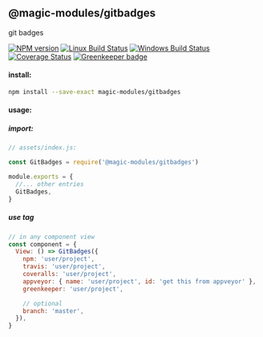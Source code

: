 ## @magic-modules/gitbadges

git badges

[![NPM version][npm-image]][npm-url]
[![Linux Build Status][travis-image]][travis-url]
[![Windows Build Status][appveyor-image]][appveyor-url]
[![Coverage Status][coveralls-image]][coveralls-url]
[![Greenkeeper badge](https://badges.greenkeeper.io/magic-modules/gitbadges.svg)](https://greenkeeper.io/)

#### install:
```bash
npm install --save-exact magic-modules/gitbadges
```

#### usage:

##### import:
```javascript
// assets/index.js:

const GitBadges = require('@magic-modules/gitbadges')

module.exports = {
  //... other entries
  GitBadges,
}
```

##### use tag
```javascript
// in any component view
const component = {
  View: () => GitBadges({
    npm: 'user/project',
    travis: 'user/project',
    coveralls: 'user/project',
    appveyor: { name: 'user/project', id: 'get this from appveyor' },
    greenkeeper: 'user/project',

    // optional
    branch: 'master',
  }),
}
```

[npm-image]: https://img.shields.io/npm/v/@magic-modules/gitbadges.svg
[npm-url]: https://www.npmjs.com/package/@magic-modules/gitbadges
[travis-image]: https://api.travis-ci.org/magic-modules/gitbadges.svg?branch=master
[travis-url]: https://travis-ci.org/magic-modules/gitbadges
[appveyor-image]: https://img.shields.io/appveyor/ci/jaeh/gitbadges/master.svg
[appveyor-url]: https://ci.appveyor.com/project/jaeh/gitbadges/branch/master
[coveralls-image]: https://coveralls.io/repos/github/magic-modules/gitbadges/badge.svg
[coveralls-url]: https://coveralls.io/github/magic-modules/gitbadges
